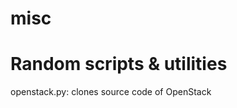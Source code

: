 # misc

Random scripts & utilities
============================
openstack.py:	clones source code of OpenStack

